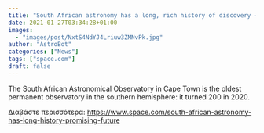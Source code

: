 ```yaml
---
title: "South African astronomy has a long, rich history of discovery — and a promising future"
date: 2021-01-27T03:34:28+01:00
images:
  - "images/post/NxtS4NdYJ4Lriuw3ZMNvPk.jpg"
author: "AstroBot"
categories: ["News"]
tags: ["space.com"]
draft: false
---
```


The South African Astronomical Observatory in Cape Town is the oldest permanent observatory in the southern hemisphere: it turned 200 in 2020. 

Διαβάστε περισσότερα: https://www.space.com/south-african-astronomy-has-long-history-promising-future
